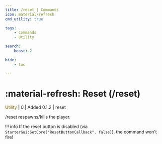 ```yaml
---
title: /reset | Commands
icon: material/refresh
cmd_utility: true

tags:
    - Commands
    - Utility

search:
    boost: 2

hide:
    - toc

---
```

# <p style="color: var(--md-default-fg-color); display: inline;">:material-refresh: Reset</p> (/reset)
<div style="display:inline;">
<p style="color: #7F5F02; display: inline;">Utility</p> | <p style="color: var(--md-default-fg-color--light); display: inline;">0</p> | <p style="color: var(--md-default-fg-color--light); display: inline;"> Added 0.1.2</p> | reset
</div>

/reset respawns/kills the player.

!!! info
    If the reset button is disabled (via `StarterGui:SetCore("ResetButtonCallback", false)`), the command won't fire!

<!-- ## See Also
* [:fontawesome-solid-money-bills: /prompt-gamepass](/Commands/specifics/prompt-gamepass/) -->